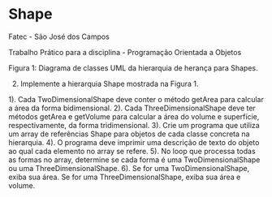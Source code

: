 # Shape

Fatec - São José dos Campos

Trabalho Prático para a disciplina - Programação Orientada a Objetos

Figura 1: Diagrama de classes UML da hierarquia de herança para Shapes.

2. Implemente a hierarquia Shape mostrada na Figura 1.

1). Cada TwoDimensionalShape deve conter o método getArea para calcular a área da forma
bidimensional.
2). Cada ThreeDimensionalShape deve ter métodos getArea e getVolume para calcular a área
do volume e superfície, respectivamente, da forma tridimensional.
3). Crie um programa que utiliza um array de referências Shape para objetos de cada classe
concreta na hierarquia.
4). O programa deve imprimir uma descrição de texto do objeto ao qual cada elemento no
array se refere.
5). No loop que processa todas as formas no array, determine se cada forma é uma TwoDimensionalShape
ou uma ThreeDimensionalShape.
6). Se for uma TwoDimensionalShape, exiba sua área. Se for uma ThreeDimensionalShape,
exiba sua área e volume.
